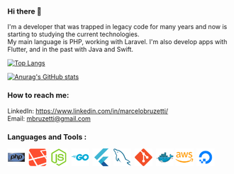 ### Hi there 👋

I'm a developer that was trapped in legacy code for many years and now is starting to studying the current technologies.  
My main language is PHP, working with Laravel.
I'm also develop apps with Flutter, and in the past with Java and Swift.  

[![Top Langs](https://github-readme-stats.vercel.app/api/top-langs/?username=marcelobruzetti&layout=compact&theme=github_dark&hide_border=true)](https://github.com/anuraghazra/github-readme-stats)

[![Anurag's GitHub stats](https://github-readme-stats.vercel.app/api?username=marcelobruzetti&count_private=true&show_icons=true&theme=github_dark&hide_border=true)](https://github.com/anuraghazra/github-readme-stats)

### How to reach me:
LinkedIn: https://www.linkedin.com/in/marcelobruzetti/  
Email: mbruzetti@gmail.com

### Languages and Tools :
<div>
  <a href="http://php.net" target="_blank"><img src="https://github.com/devicons/devicon/blob/master/icons/php/php-original.svg" title="PHP" alt="PHP" width="40" height="40"/></a>&nbsp;
  <a href="https://laravel.com" target="_blank"><img src="https://github.com/devicons/devicon/blob/master/icons/laravel/laravel-plain.svg" title="Laravel" alt="Laravel" width="40" height="40"/></a>&nbsp;
  <a href="https://nodejs.org" target="_blank"><img src="https://github.com/devicons/devicon/blob/master/icons/nodejs/nodejs-original.svg" title="NodeJS" alt="NodeJS" height="40"/></a>&nbsp;
  <a href="https://go.dev" target="_blank"><img src="https://github.com/devicons/devicon/blob/master/icons/go/go-original-wordmark.svg" title="Go" alt="Go" width="40" height="40"/></a>&nbsp;
  <a href="https://flutter.dev" target="_blank"><img src="https://github.com/devicons/devicon/blob/master/icons/flutter/flutter-original.svg" title="Flutter" alt="Flutter" width="40" height="40"/></a>&nbsp;
  <a href="https://www.mysql.com" target="_blank"><img src="https://github.com/devicons/devicon/blob/master/icons/mysql/mysql-original.svg" title="MySQL"  alt="MySQL" width="40" height="40"/></a>&nbsp;
  <a href="https://git-scm.com" target="_blank"><img src="https://github.com/devicons/devicon/blob/master/icons/git/git-original.svg" title="Git" **alt="Git" width="40" height="40"/></a>&nbsp;
  <a href="https://www.docker.com" target="_blank"><img src="https://raw.githubusercontent.com/devicons/devicon/master/icons/docker/docker-original.svg" title="Docker" **alt="Docker" width="40" height="40"/></a>
  <a href="https://aws.amazon.com" target="_blank"><img src="https://github.com/devicons/devicon/blob/master/icons/amazonwebservices/amazonwebservices-plain-wordmark.svg" title="AWS" alt="AWS" width="40" height="40"/></a>&nbsp;
  <a href="https://www.digitalocean.com" target="_blank"><img src="https://github.com/devicons/devicon/blob/master/icons/digitalocean/digitalocean-original.svg" title="Digital Ocean" alt="Digital Ocean" width="40" height="40"/></a>&nbsp;
</div>

<!--
**marcelobruzetti/marcelobruzetti** is a ✨ _special_ ✨ repository because its `README.md` (this file) appears on your GitHub profile.

Here are some ideas to get you started:

- 🔭 I’m currently working on ...
- 🌱 I’m currently learning ...
- 👯 I’m looking to collaborate on ...
- 🤔 I’m looking for help with ...
- 💬 Ask me about ...
- 📫 How to reach me: ...
- 😄 Pronouns: ...
- ⚡ Fun fact: ...
-->
